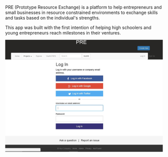 PRE (Prototype Resource Exchange) is a platform to help entrepreneurs and small businesses in resource constrained environments to exchange skills and tasks based on the individual's strengths.

This app was built with the first intention of helping high schoolers and young entrepreneurs reach milestones in their ventures.

![alt text](https://raw.githubusercontent.com/justinyu1618/pre1/master/img/PRE1.jpg)